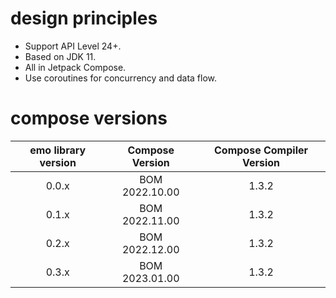# design principles

- Support API Level 24+.
- Based on JDK 11.
- All in Jetpack Compose.
- Use coroutines for concurrency and data flow.

# compose versions

| emo library version | Compose Version | Compose Compiler Version |
|:-------------------:|:---------------:|:------------------------:|
|        0.0.x        | BOM 2022.10.00  |          1.3.2           |
|        0.1.x        | BOM 2022.11.00  |          1.3.2           |
|        0.2.x        | BOM 2022.12.00  |          1.3.2           |
|        0.3.x        | BOM 2023.01.00  |          1.3.2           |
